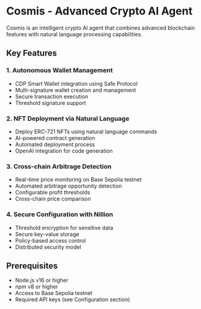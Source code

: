 # Cosmis - Advanced Crypto AI Agent

Cosmis is an intelligent crypto AI agent that combines advanced blockchain features with natural language processing capabilities.

## Key Features

### 1. Autonomous Wallet Management
- CDP Smart Wallet integration using Safe Protocol
- Multi-signature wallet creation and management
- Secure transaction execution
- Threshold signature support

### 2. NFT Deployment via Natural Language
- Deploy ERC-721 NFTs using natural language commands
- AI-powered contract generation
- Automated deployment process
- OpenAI integration for code generation

### 3. Cross-chain Arbitrage Detection
- Real-time price monitoring on Base Sepolia testnet
- Automated arbitrage opportunity detection
- Configurable profit thresholds
- Cross-chain price comparison

### 4. Secure Configuration with Nillion
- Threshold encryption for sensitive data
- Secure key-value storage
- Policy-based access control
- Distributed security model

## Prerequisites

- Node.js v16 or higher
- npm v8 or higher
- Access to Base Sepolia testnet
- Required API keys (see Configuration section)
